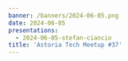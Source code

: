```yaml
---
banner: /banners/2024-06-05.png
date: 2024-06-05
presentations:
  - 2024-06-05-stefan-ciancio
title: 'Astoria Tech Meetup #37'
---
```

